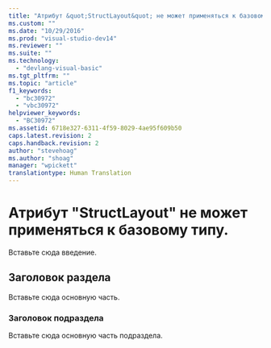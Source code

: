 ```yaml
---
title: "Атрибут &quot;StructLayout&quot; не может применяться к базовому типу. | Microsoft Docs"
ms.custom: ""
ms.date: "10/29/2016"
ms.prod: "visual-studio-dev14"
ms.reviewer: ""
ms.suite: ""
ms.technology: 
  - "devlang-visual-basic"
ms.tgt_pltfrm: ""
ms.topic: "article"
f1_keywords: 
  - "bc30972"
  - "vbc30972"
helpviewer_keywords: 
  - "BC30972"
ms.assetid: 6718e327-6311-4f59-8029-4ae95f609b50
caps.latest.revision: 2
caps.handback.revision: 2
author: "stevehoag"
ms.author: "shoag"
manager: "wpickett"
translationtype: Human Translation
---
```

# Атрибут &quot;StructLayout&quot; не может применяться к базовому типу.
Вставьте сюда введение.  
  
## Заголовок раздела  
 Вставьте сюда основную часть.  
  
### Заголовок подраздела  
 Вставьте сюда основную часть подраздела.